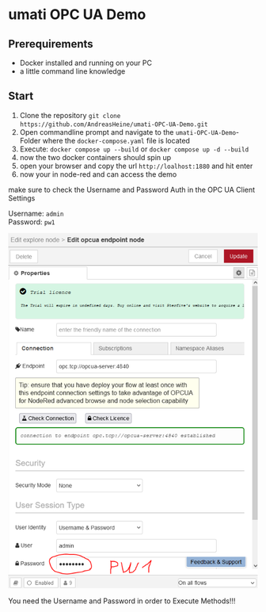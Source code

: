 # umati OPC UA Demo

## Prerequirements

- Docker installed and running on your PC
- a little command line knowledge

## Start

1. Clone the repository `git clone https://github.com/AndreasHeine/umati-OPC-UA-Demo.git`
2. Open commandline prompt and navigate to the `umati-OPC-UA-Demo`-Folder where the `docker-compose.yaml` file is located
3. Execute: `docker compose up --build` or `docker compose up -d --build`
4. now the two docker containers should spin up
5. open your browser and copy the url `http://loalhost:1880` and hit enter
6. now your in node-red and can access the demo

make sure to check the Username and Password Auth in the OPC UA Client Settings

Username: `admin`  
Password: `pw1`  

![image](./screenshots/opc%20ua%20client%20password%202.PNG)

You need the Username and Password in order to Execute Methods!!!
